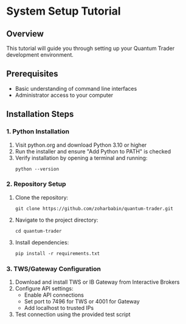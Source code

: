 # System Setup Tutorial

## Overview
This tutorial will guide you through setting up your Quantum Trader development environment.

## Prerequisites
- Basic understanding of command line interfaces
- Administrator access to your computer

## Installation Steps

### 1. Python Installation
1. Visit python.org and download Python 3.10 or higher
2. Run the installer and ensure "Add Python to PATH" is checked
3. Verify installation by opening a terminal and running:
   ```
   python --version
   ```

### 2. Repository Setup
1. Clone the repository:
   ```
   git clone https://github.com/zoharbabin/quantum-trader.git
   ```
2. Navigate to the project directory:
   ```
   cd quantum-trader
   ```
3. Install dependencies:
   ```
   pip install -r requirements.txt
   ```

### 3. TWS/Gateway Configuration
1. Download and install TWS or IB Gateway from Interactive Brokers
2. Configure API settings:
   - Enable API connections
   - Set port to 7496 for TWS or 4001 for Gateway
   - Add localhost to trusted IPs
3. Test connection using the provided test script
